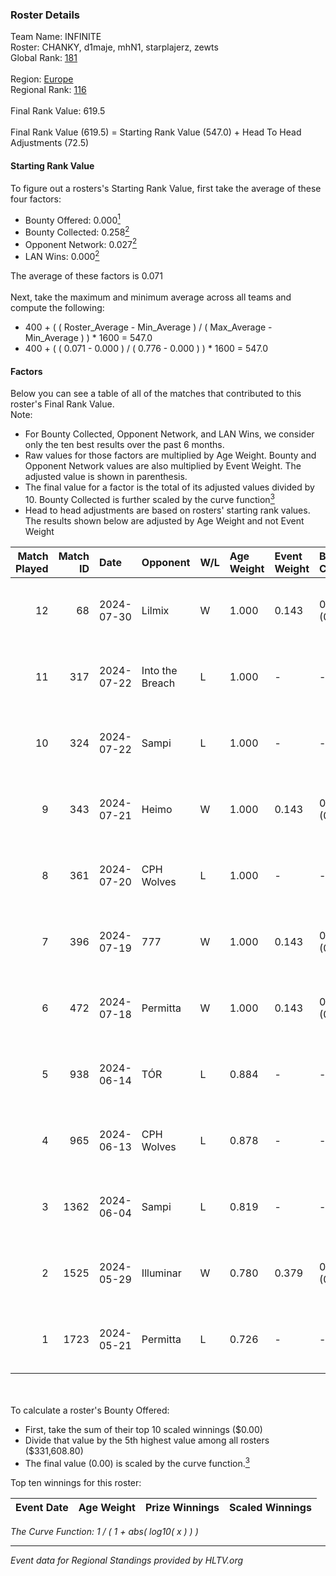 ### Roster Details<br />
Team Name: INFINITE<br />
Roster: CHANKY, d1maje, mhN1, starplajerz, zewts<br />
Global Rank: [181](../standings_global.md)<br />
<br />
Region: [Europe]( ../standings_europe.md)<br />
Regional Rank: [116]( ../standings_europe.md)<br />
<br />
Final Rank Value:  619.5<br />
<br />
Final Rank Value (619.5) = Starting Rank Value (547.0) + Head To Head Adjustments (72.5)<br />

#### Starting Rank Value<br />
To figure out a rosters's Starting Rank Value, first take the average of these four factors:<br />
- Bounty Offered: 0.000[<sup>1</sup>](#table2)
- Bounty Collected: 0.258[<sup>2</sup>](#table1)
- Opponent Network: 0.027[<sup>2</sup>](#table1)
- LAN Wins: 0.000[<sup>2</sup>](#table1)

The average of these factors is 0.071<br />
<br />
Next, take the maximum and minimum average across all teams and compute the following:<br />
- 400 + ( ( Roster_Average - Min_Average ) / ( Max_Average - Min_Average ) ) * 1600 = 547.0
- 400 + ( ( 0.071 - 0.000 ) / ( 0.776 - 0.000 ) ) * 1600 = 547.0


#### Factors<br />
Below you can see a table of all of the matches that contributed to this roster's Final Rank Value.<br />
Note:<br />

- For Bounty Collected, Opponent Network, and LAN Wins, we consider only the ten best results over the past 6 months.
- Raw values for those factors are multiplied by Age Weight. Bounty and Opponent Network values are also multiplied by Event Weight. The adjusted value is shown in parenthesis.
- The final value for a factor is the total of its adjusted values divided by 10. Bounty Collected is further scaled by the curve function[<sup>3</sup>](#curveFunction)
- Head to head adjustments are based on rosters' starting rank values. The results shown below are adjusted by Age Weight and not Event Weight
<span id="table1"></span><br />


| Match Played | Match ID | Date       | Opponent        | W/L | Age Weight | Event Weight | Bounty Collected | Opponent Network | LAN Wins  | H2H Adj. | Roster                                   |
| -: | -: | :- | :- | :- | :- | :- | :- | :- | :- | -: | :- |
|           12 |       68 | 2024-07-30 | Lilmix          | W   | 1.000      | 0.143        | 0.023 (0.003)    | 0.098 (0.014)    | 0 (0.000) |    25.43 | CHANKY, d1maje, mhN1, starplajerz, zewts |
|           11 |      317 | 2024-07-22 | Into the Breach | L   | 1.000      | -            | -                | -                | -         |   -12.62 | CHANKY, d1maje, mhN1, starplajerz, zewts |
|           10 |      324 | 2024-07-22 | Sampi           | L   | 1.000      | -            | -                | -                | -         |    -5.40 | CHANKY, d1maje, mhN1, starplajerz, zewts |
|            9 |      343 | 2024-07-21 | Heimo           | W   | 1.000      | 0.143        | 0.006 (0.001)    | 0.086 (0.012)    | 0 (0.000) |    18.01 | CHANKY, d1maje, mhN1, starplajerz, zewts |
|            8 |      361 | 2024-07-20 | CPH Wolves      | L   | 1.000      | -            | -                | -                | -         |    -6.20 | CHANKY, d1maje, mhN1, starplajerz, zewts |
|            7 |      396 | 2024-07-19 | 777             | W   | 1.000      | 0.143        | 0.015 (0.002)    | 0.183 (0.026)    | 0 (0.000) |    20.45 | CHANKY, d1maje, mhN1, starplajerz, zewts |
|            6 |      472 | 2024-07-18 | Permitta        | W   | 1.000      | 0.143        | 0.024 (0.003)    | 0.799 (0.114)    | 0 (0.000) |    27.75 | CHANKY, d1maje, mhN1, starplajerz, zewts |
|            5 |      938 | 2024-06-14 | TÓR             | L   | 0.884      | -            | -                | -                | -         |    -3.34 | CHANKY, d1maje, mhN1, starplajerz, zewts |
|            4 |      965 | 2024-06-13 | CPH Wolves      | L   | 0.878      | -            | -                | -                | -         |    -5.78 | CHANKY, d1maje, mhN1, starplajerz, zewts |
|            3 |     1362 | 2024-06-04 | Sampi           | L   | 0.819      | -            | -                | -                | -         |    -3.18 | d1maje, mhN1, starplajerz, waZz, zewts   |
|            2 |     1525 | 2024-05-29 | Illuminar       | W   | 0.780      | 0.379        | 0.012 (0.004)    | 0.348 (0.103)    | 0 (0.000) |    20.52 | d1maje, mhN1, starplajerz, waZz, zewts   |
|            1 |     1723 | 2024-05-21 | Permitta        | L   | 0.726      | -            | -                | -                | -         |    -3.14 | d1maje, mhN1, starplajerz, waZz, zewts   |

<br />
<span id="table2"></span><br />
To calculate a roster's Bounty Offered:<br />

- First, take the sum of their top 10 scaled winnings ($0.00)
- Divide that value by the 5th highest value among all rosters ($331,608.80)
- The final value (0.00) is scaled by the curve function.[<sup>3</sup>](#curveFunction)

Top ten winnings for this roster:<br />

| Event Date | Age Weight | Prize Winnings | Scaled Winnings |
| :- | -: | :- | :- |


<span id="curveFunction"></span>_The Curve Function: 1 / ( 1 + abs( log10( x ) ) )_<br />

---
_Event data for Regional Standings provided by HLTV.org_<br />
